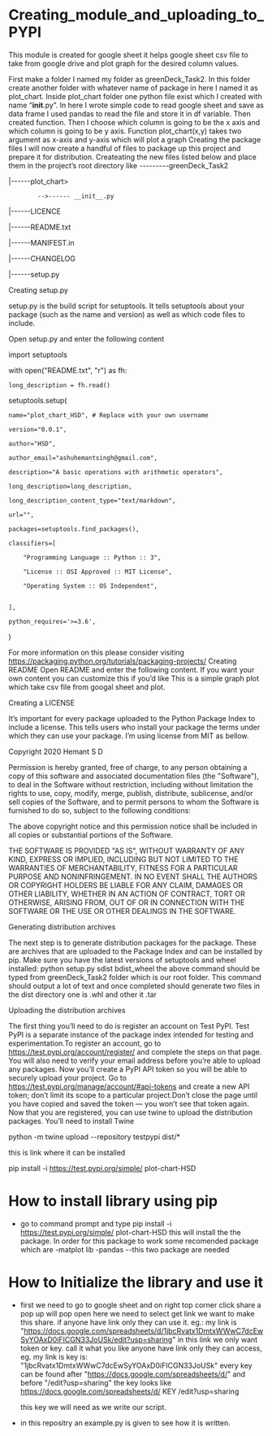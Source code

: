 # Creating_module_and_uploading_to_PYPI


This module is created for google sheet it helps google sheet csv file to take from google drive and plot graph for the desired column values.



First make a folder I named my folder as greenDeck_Task2. In this folder create another folder with whatever name of package in here I named it as plot_chart. Inside plot_chart folder one python file exist which I created with name “__init__.py”.
In here I wrote simple code to read google sheet and save as data frame I used pandas to read the file and store it in df variable. Then created function. Then I choose which column is going to be the x axis and which column is going to be y axis. Function plot_chart(x,y) takes two argument as x-axis and y-axis which will plot a graph 
 Creating the package files
I will now create a handful of files to package up this project and prepare it for distribution. Createating the new files listed below and place them in the project’s root directory like
---------greenDeck_Task2

|------plot_chart>
            
            -->------ __init__.py

|------LICENCE

|------README.txt

|------MANIFEST.in

|------CHANGELOG

|------setup.py

Creating setup.py

setup.py is the build script for setuptools. It tells setuptools about your package (such as the name and version) as well as which code files to include.

Open setup.py and enter the following content

import setuptools


with open("README.txt", "r") as fh:

    long_description = fh.read()
    


setuptools.setup(

    name="plot_chart_HSD", # Replace with your own username
    
    version="0.0.1",
    
    author="HSD",
    
    author_email="ashuhemantsingh@gmail.com",
    
    description="A basic operations with arithmetic operators",
    
    long_description=long_description,
    
    long_description_content_type="text/markdown",
    
    url="",
    
    packages=setuptools.find_packages(),
    
    classifiers=[
    
        "Programming Language :: Python :: 3",
        
        "License :: OSI Approved :: MIT License",
        
        "Operating System :: OS Independent",
        
    
    ],
    
    python_requires='>=3.6',
    
    

)

For more information on this please consider visiting https://packaging.python.org/tutorials/packaging-projects/ 
Creating README
Open README and enter the following content. If you want your own content you can customize this if you’d like
This is a simple graph plot which take csv file from googal sheet and plot.

Creating a LICENSE

It’s important for every package uploaded to the Python Package Index to include a license. This tells users who install your package the terms under which they can use your package. I’m using license from MIT as bellow.

Copyright 2020 Hemant S D

Permission is hereby granted, free of charge, to any person obtaining a copy of this software and associated documentation files (the "Software"), to deal in the Software without restriction, including without limitation the rights to use, copy, modify, merge, publish, distribute, sublicense, and/or sell copies of the Software, and to permit persons to whom the Software is furnished to do so, subject to the following conditions:

The above copyright notice and this permission notice shall be included in all copies or substantial portions of the Software.

THE SOFTWARE IS PROVIDED "AS IS", WITHOUT WARRANTY OF ANY KIND, EXPRESS OR IMPLIED, INCLUDING BUT NOT LIMITED TO THE WARRANTIES OF MERCHANTABILITY, FITNESS FOR A PARTICULAR PURPOSE AND NONINFRINGEMENT. IN NO EVENT SHALL THE AUTHORS OR COPYRIGHT HOLDERS BE LIABLE FOR ANY CLAIM, DAMAGES OR OTHER LIABILITY, WHETHER IN AN ACTION OF CONTRACT, TORT OR OTHERWISE, ARISING FROM, OUT OF OR IN CONNECTION WITH THE SOFTWARE OR THE USE OR OTHER DEALINGS IN THE SOFTWARE.



Generating distribution archives

The next step is to generate distribution packages for the package. These are archives that are uploaded to the Package Index and can be installed by pip.
Make sure you have the latest versions of setuptools and wheel installed:
python setup.py sdist bdist_wheel
the above command should be typed from greenDeck_Task2 folder which is our root folder.
This command should output a lot of text and once completed should generate two files in the dist directory one is .whl and other it .tar


Uploading the distribution archives

The first thing you’ll need to do is register an account on Test PyPI. Test PyPI is a separate instance of the package index intended for testing and experimentation.To register an account, go to https://test.pypi.org/account/register/ and complete the steps on that page. You will also need to verify your email address before you’re able to upload any packages.
Now you’ll create a PyPI API token so you will be able to securely upload your project.
Go to https://test.pypi.org/manage/account/#api-tokens and create a new API token; don’t limit its scope to a particular project.Don’t close the page until you have copied and saved the token — you won’t see that token again.
Now that you are registered, you can use twine to upload the distribution packages. You’ll need to install Twine

python -m twine upload --repository testpypi dist/*

this is link where it can be installed

pip install -i https://test.pypi.org/simple/ plot-chart-HSD

# How to install library using pip

* go to command prompt and type pip install -i https://test.pypi.org/simple/ plot-chart-HSD
  this will install the the package. 
  In order for this package to work some recomended package which are
  -matplot lib
  -pandas
  --this two package are needed
  
 # How to Initialize the library and use it
  
 * first we need to go to google sheet and on right top corner click share a pop up will pop open here we need to select get link we want to make this share. if          anyone have link only they can use it. eg.: my link is "https://docs.google.com/spreadsheets/d/1jbcRvatx1DmtxWWwC7dcEwSyYOAxD0iFICGN33JoUSk/edit?usp=sharing"
    in this link we only want token or key. call it what you like anyone have link only they can access, eg. my link is key is:
    "1jbcRvatx1DmtxWWwC7dcEwSyYOAxD0iFICGN33JoUSk" every key can be found after "https://docs.google.com/spreadsheets/d/" and before "/edit?usp=sharing" the key
    looks like https://docs.google.com/spreadsheets/d/ KEY /edit?usp=sharing
           
    this key we will need as we write our script.
 *  in this repositry an example.py is given to see how it is written. 

    

